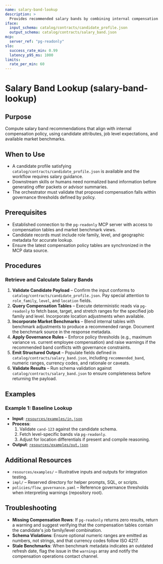 ```yaml
---
name: salary-band-lookup
description: >
  Provides recommended salary bands by combining internal compensation tables with candidate attributes.
iface:
  input_schema: catalog/contracts/candidate_profile.json
  output_schema: catalog/contracts/salary_band.json
mcp:
  server_ref: "pg-readonly"
slo:
  success_rate_min: 0.99
  latency_p95_ms: 1000
limits:
  rate_per_min: 60
---
```


# Salary Band Lookup (salary-band-lookup)

## Purpose
Compute salary band recommendations that align with internal compensation policy, using candidate attributes, job level expectations, and available market benchmarks.

## When to Use
- A candidate profile satisfying `catalog/contracts/candidate_profile.json` is available and the workflow requires salary guidance.
- Downstream skills or humans need normalized band information before generating offer packets or advisor summaries.
- The orchestrator must validate that proposed compensation falls within governance thresholds defined by policy.

## Prerequisites
- Established connection to the `pg-readonly` MCP server with access to compensation tables and market benchmark views.
- Candidate records must include role family, level, and geographic metadata for accurate lookup.
- Ensure the latest compensation policy tables are synchronized in the MCP data source.

## Procedures

### Retrieve and Calculate Salary Bands
1. **Validate Candidate Payload** – Confirm the input conforms to `catalog/contracts/candidate_profile.json`. Pay special attention to `role_family`, `level`, and `location` fields.
2. **Query Compensation Tables** – Execute deterministic reads via `pg-readonly` to fetch base, target, and stretch ranges for the specified job family and level. Incorporate location adjustments when available.
3. **Incorporate Market Benchmarks** – Blend internal tables with benchmark adjustments to produce a recommended range. Document the benchmark source in the response metadata.
4. **Apply Governance Rules** – Enforce policy thresholds (e.g., maximum variance vs. current employee compensation) and raise warnings if the recommended band conflicts with governance constraints.
5. **Emit Structured Output** – Populate fields defined in `catalog/contracts/salary_band.json`, including `recommended_band`, numeric ranges, currency codes, and rationale or caveats.
6. **Validate Results** – Run schema validation against `catalog/contracts/salary_band.json` to ensure completeness before returning the payload.

## Examples

### Example 1: Baseline Lookup
- **Input**: [`resources/examples/in.json`](resources/examples/in.json)
- **Process**:
  1. Validate `cand-123` against the candidate schema.
  2. Fetch level-specific bands via `pg-readonly`.
  3. Adjust for location differentials if present and compile reasoning.
- **Output**: [`resources/examples/out.json`](resources/examples/out.json)

## Additional Resources
- `resources/examples/` – Illustrative inputs and outputs for integration testing.
- `impl/` – Reserved directory for helper prompts, SQL, or scripts.
- `policies/flow_governance.yaml` – Reference governance thresholds when interpreting warnings (repository root).

## Troubleshooting
- **Missing Compensation Rows**: If `pg-readonly` returns zero results, return a warning and suggest verifying that the compensation tables contain the candidate's job family/level combination.
- **Schema Violations**: Ensure optional numeric ranges are emitted as numbers, not strings, and that currency codes follow ISO 4217.
- **Stale Benchmarks**: When benchmark metadata indicates an outdated refresh date, flag the issue in the `warnings` array and notify the compensation operations contact channel.
